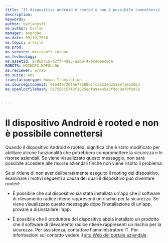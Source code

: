 ```yaml
---
title: "Il dispositivo Android è rooted e non è possibile connettersi | Microsoft Intune"
description: 
keywords: 
author: barlanmsft
ms.author: barlan
manager: angrobe
ms.date: 09/19/2016
ms.topic: article
ms.prod: 
ms.service: microsoft-intune
ms.technology: 
ms.assetid: 9786b71a-d2ff-4d95-a2d9-47ece0aec8ca
ROBOTS: NOINDEX,NOFOLLOW
ms.reviewer: arnab
ms.suite: ems
translationtype: Human Translation
ms.sourcegitcommit: 016449720f6e77b8862fcaa232d252eefa8b20b3
ms.openlocfilehash: 5b7586c57f3f2825edfa9ae45a3fdec9af0fe956


---
```



# <a name="your-android-device-is-rooted-and-you-cant-connect"></a>Il dispositivo Android è rooted e non è possibile connettersi

Quando il dispositivo Android è rooted, significa che è stato modificato per abilitare alcune funzionalità che potrebbero compromettere la sicurezza e le risorse aziendali. Se viene visualizzato questo messaggio, non sarà possibile accedere alle risorse aziendali finché non viene risolto il problema.

Se si ritiene di non aver deliberatamente eseguito il rooting del dispositivo, esaminare i motivi seguenti a causa dei quali il dispositivo può diventare rooted:

- È possibile che sul dispositivo sia stata installata un'app che il software di rilevamento radice ritiene rappresenti un rischio per la sicurezza. Se viene visualizzato questo messaggio dopo l'installazione di un'app, provare a disinstallare l'app.

- È possibile che il produttore del dispositivo abbia installato un prodotto che il software di rilevamento radice ritiene rappresenti un rischio per la sicurezza. Per assistenza, contattare l'amministratore IT. Per informazioni sul contatto vedere il [sito Web del portale aziendale](http://portal.manage.microsoft.com).



<!--HONumber=Oct16_HO2-->


